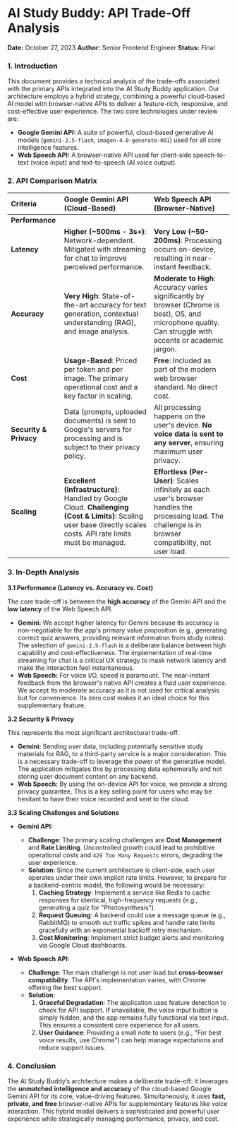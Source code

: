 # AI Study Buddy: API Trade-Off Analysis

**Date:** October 27, 2023
**Author:** Senior Frontend Engineer
**Status:** Final

### 1. Introduction

This document provides a technical analysis of the trade-offs associated with the primary APIs integrated into the AI Study Buddy application. Our architecture employs a hybrid strategy, combining a powerful cloud-based AI model with browser-native APIs to deliver a feature-rich, responsive, and cost-effective user experience. The two core technologies under review are:

*   **Google Gemini API:** A suite of powerful, cloud-based generative AI models (`gemini-2.5-flash`, `imagen-4.0-generate-001`) used for all core intelligence features.
*   **Web Speech API:** A browser-native API used for client-side speech-to-text (voice input) and text-to-speech (AI voice output).

### 2. API Comparison Matrix

| Criteria | Google Gemini API (Cloud-Based) | Web Speech API (Browser-Native) |
| :--- | :--- | :--- |
| **Performance** | | |
| **Latency** | **Higher (~500ms - 3s+)**: Network-dependent. Mitigated with streaming for chat to improve perceived performance. | **Very Low (~50-200ms)**: Processing occurs on-device, resulting in near-instant feedback. |
| **Accuracy** | **Very High**: State-of-the-art accuracy for text generation, contextual understanding (RAG), and image analysis. | **Moderate to High**: Accuracy varies significantly by browser (Chrome is best), OS, and microphone quality. Can struggle with accents or academic jargon. |
| **Cost** | **Usage-Based**: Priced per token and per image. The primary operational cost and a key factor in scaling. | **Free**: Included as part of the modern web browser standard. No direct cost. |
| **Security & Privacy** | Data (prompts, uploaded documents) is sent to Google's servers for processing and is subject to their privacy policy. | All processing happens on the user's device. **No voice data is sent to any server**, ensuring maximum user privacy. |
| **Scaling** | **Excellent (Infrastructure)**: Handled by Google Cloud. **Challenging (Cost & Limits)**: Scaling user base directly scales costs. API rate limits must be managed. | **Effortless (Per-User)**: Scales infinitely as each user's browser handles the processing load. The challenge is in browser compatibility, not user load. |

### 3. In-Depth Analysis

**3.1 Performance (Latency vs. Accuracy vs. Cost)**

The core trade-off is between the **high accuracy** of the Gemini API and the **low latency** of the Web Speech API.

*   **Gemini:** We accept higher latency for Gemini because its accuracy is non-negotiable for the app's primary value proposition (e.g., generating correct quiz answers, providing relevant information from study notes). The selection of `gemini-2.5-flash` is a deliberate balance between high capability and cost-effectiveness. The implementation of real-time streaming for chat is a critical UX strategy to mask network latency and make the interaction feel instantaneous.
*   **Web Speech:** For voice I/O, speed is paramount. The near-instant feedback from the browser's native API creates a fluid user experience. We accept its moderate accuracy as it is not used for critical analysis but for convenience. Its zero cost makes it an ideal choice for this supplementary feature.

**3.2 Security & Privacy**

This represents the most significant architectural trade-off.

*   **Gemini:** Sending user data, including potentially sensitive study materials for RAG, to a third-party service is a major consideration. This is a necessary trade-off to leverage the power of the generative model. The application mitigates this by processing data ephemerally and not storing user document content on any backend.
*   **Web Speech:** By using the on-device API for voice, we provide a strong privacy guarantee. This is a key selling point for users who may be hesitant to have their voice recorded and sent to the cloud.

**3.3 Scaling Challenges and Solutions**

*   **Gemini API:**
    *   **Challenge**: The primary scaling challenges are **Cost Management** and **Rate Limiting**. Uncontrolled growth could lead to prohibitive operational costs and `429 Too Many Requests` errors, degrading the user experience.
    *   **Solution**: Since the current architecture is client-side, each user operates under their own implicit rate limits. However, to prepare for a backend-centric model, the following would be necessary:
        1.  **Caching Strategy**: Implement a service like Redis to cache responses for identical, high-frequency requests (e.g., generating a quiz for "Photosynthesis").
        2.  **Request Queuing**: A backend could use a message queue (e.g., RabbitMQ) to smooth out traffic spikes and handle rate limits gracefully with an exponential backoff retry mechanism.
        3.  **Cost Monitoring**: Implement strict budget alerts and monitoring via Google Cloud dashboards.

*   **Web Speech API:**
    *   **Challenge**: The main challenge is not user load but **cross-browser compatibility**. The API's implementation varies, with Chrome offering the best support.
    *   **Solution**:
        1.  **Graceful Degradation**: The application uses feature detection to check for API support. If unavailable, the voice input button is simply hidden, and the app remains fully functional via text input. This ensures a consistent core experience for all users.
        2.  **User Guidance**: Providing a small note to users (e.g., "For best voice results, use Chrome") can help manage expectations and reduce support issues.

### 4. Conclusion

The AI Study Buddy’s architecture makes a deliberate trade-off: it leverages the **unmatched intelligence and accuracy** of the cloud-based Google Gemini API for its core, value-driving features. Simultaneously, it uses **fast, private, and free** browser-native APIs for supplementary features like voice interaction. This hybrid model delivers a sophisticated and powerful user experience while strategically managing performance, privacy, and cost.
